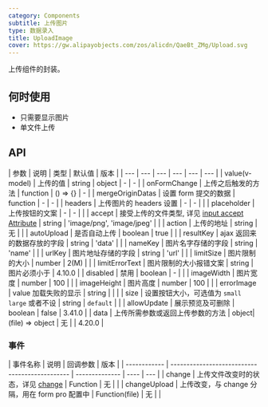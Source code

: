 ```yaml
---
category: Components
subtitle: 上传图片
type: 数据录入
title: UploadImage
cover: https://gw.alipayobjects.com/zos/alicdn/QaeBt_ZMg/Upload.svg
---
```


上传组件的封装。

## 何时使用

- 只需要显示图片
- 单文件上传

## API

| 参数 | 说明 | 类型 | 默认值 | 版本 |
| --- | --- | --- | --- | --- | --- |
| value(v-model) | 上传的值 | string \| object | - | - |
| onFormChange | 上传之后触发的方法 | function | () => {} | - |
| mergeOriginDatas | 设置 form 提交的数据 | function | - | - |
| headers | 上传图片的 headers 设置 | - | - |  |
| placeholder | 上传按钮的文案 | - | - |  |
| accept | 接受上传的文件类型, 详见 [input accept Attribute](https://developer.mozilla.org/en-US/docs/Web/HTML/Element/input/file#accept) | string | 'image/png', 'image/jpeg' |  |
| action | 上传的地址 | string | 无 |  |
| autoUpload | 是否自动上传 | boolean | true |  |
| resultKey | ajax 返回来的数据存放的字段 | string | 'data' |  |
| nameKey | 图片名字存储的字段 | string | 'name' |  |
| urlKey | 图片地址存储的字段 | string | 'url' |  |
| limitSize | 图片限制的大小 | number | 2(M) |  |
| limitErrorText | 图片限制的大小报错文案 | string | 图片必须小于 | 4.10.0 |
| disabled | 禁用 | boolean | - |  |
| imageWidth | 图片宽度 | number | 100 |  |
| imageHeight | 图片高度 | number | 100 |  |
| errorImage | value 加载失败的显示 | string |  |  |
| size | 设置按钮大小，可选值为 `small` `large` 或者不设 | string | `default` |  |
| allowUpdate | 展示预览及可删除 | boolean | false | 3.41.0 |
| data | 上传所需参数或返回上传参数的方法 | object\|(file) => object | 无 |  | 4.20.0 |

### 事件

| 事件名称     | 说明                                           | 回调参数       | 版本 |
| ------------ | ---------------------------------------------- | -------------- | ---- | --- |
| change       | 上传文件改变时的状态，详见 [change](#change)   | Function       | 无   |     |
| changeUpload | 上传改变，与 change 分隔，用在 form pro 配置中 | Function(file) | 无   |     |
